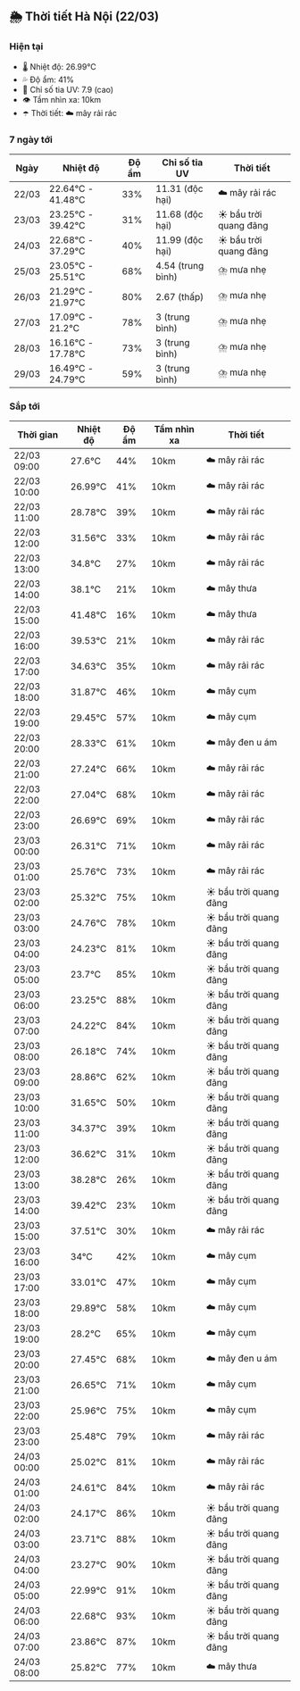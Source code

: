 ## 🌦️ Thời tiết Hà Nội (22/03)

### Hiện tại

- 🌡️ Nhiệt độ: 26.99℃
- 💦 Độ ẩm: 41%
- 🌟 Chỉ số tia UV: 7.9 (cao)
- 👁️ Tầm nhìn xa: 10km
- ☂️ Thời tiết: ☁️ mây rải rác

### 7 ngày tới

| Ngày | Nhiệt độ | Độ ẩm | Chỉ số tia UV | Thời tiết |
| --- | --- | --- | --- | --- |
| 22/03 | 22.64℃ - 41.48℃ | 33% | 11.31 (độc hại) | ☁️ mây rải rác |
| 23/03 | 23.25℃ - 39.42℃ | 31% | 11.68 (độc hại) | ☀️ bầu trời quang đãng |
| 24/03 | 22.68℃ - 37.29℃ | 40% | 11.99 (độc hại) | ☀️ bầu trời quang đãng |
| 25/03 | 23.05℃ - 25.51℃ | 68% | 4.54 (trung bình) | ⛈️ mưa nhẹ |
| 26/03 | 21.29℃ - 21.97℃ | 80% | 2.67 (thấp) | ⛈️ mưa nhẹ |
| 27/03 | 17.09℃ - 21.2℃ | 78% | 3 (trung bình) | ⛈️ mưa nhẹ |
| 28/03 | 16.16℃ - 17.78℃ | 73% | 3 (trung bình) | ⛈️ mưa nhẹ |
| 29/03 | 16.49℃ - 24.79℃ | 59% | 3 (trung bình) | ⛈️ mưa nhẹ |

### Sắp tới

| Thời gian | Nhiệt độ | Độ ẩm | Tầm nhìn xa | Thời tiết |
| --- | --- | --- | --- | --- |
| 22/03 09:00 | 27.6℃ | 44% | 10km | ☁️ mây rải rác |
| 22/03 10:00 | 26.99℃ | 41% | 10km | ☁️ mây rải rác |
| 22/03 11:00 | 28.78℃ | 39% | 10km | ☁️ mây rải rác |
| 22/03 12:00 | 31.56℃ | 33% | 10km | ☁️ mây rải rác |
| 22/03 13:00 | 34.8℃ | 27% | 10km | ☁️ mây rải rác |
| 22/03 14:00 | 38.1℃ | 21% | 10km | ☁️ mây thưa |
| 22/03 15:00 | 41.48℃ | 16% | 10km | ☁️ mây thưa |
| 22/03 16:00 | 39.53℃ | 21% | 10km | ☁️ mây rải rác |
| 22/03 17:00 | 34.63℃ | 35% | 10km | ☁️ mây rải rác |
| 22/03 18:00 | 31.87℃ | 46% | 10km | ☁️ mây cụm |
| 22/03 19:00 | 29.45℃ | 57% | 10km | ☁️ mây cụm |
| 22/03 20:00 | 28.33℃ | 61% | 10km | ☁️ mây đen u ám |
| 22/03 21:00 | 27.24℃ | 66% | 10km | ☁️ mây rải rác |
| 22/03 22:00 | 27.04℃ | 68% | 10km | ☁️ mây rải rác |
| 22/03 23:00 | 26.69℃ | 69% | 10km | ☁️ mây rải rác |
| 23/03 00:00 | 26.31℃ | 71% | 10km | ☁️ mây rải rác |
| 23/03 01:00 | 25.76℃ | 73% | 10km | ☁️ mây rải rác |
| 23/03 02:00 | 25.32℃ | 75% | 10km | ☀️ bầu trời quang đãng |
| 23/03 03:00 | 24.76℃ | 78% | 10km | ☀️ bầu trời quang đãng |
| 23/03 04:00 | 24.23℃ | 81% | 10km | ☀️ bầu trời quang đãng |
| 23/03 05:00 | 23.7℃ | 85% | 10km | ☀️ bầu trời quang đãng |
| 23/03 06:00 | 23.25℃ | 88% | 10km | ☀️ bầu trời quang đãng |
| 23/03 07:00 | 24.22℃ | 84% | 10km | ☀️ bầu trời quang đãng |
| 23/03 08:00 | 26.18℃ | 74% | 10km | ☀️ bầu trời quang đãng |
| 23/03 09:00 | 28.86℃ | 62% | 10km | ☀️ bầu trời quang đãng |
| 23/03 10:00 | 31.65℃ | 50% | 10km | ☀️ bầu trời quang đãng |
| 23/03 11:00 | 34.37℃ | 39% | 10km | ☀️ bầu trời quang đãng |
| 23/03 12:00 | 36.62℃ | 31% | 10km | ☀️ bầu trời quang đãng |
| 23/03 13:00 | 38.28℃ | 26% | 10km | ☀️ bầu trời quang đãng |
| 23/03 14:00 | 39.42℃ | 23% | 10km | ☀️ bầu trời quang đãng |
| 23/03 15:00 | 37.51℃ | 30% | 10km | ☁️ mây rải rác |
| 23/03 16:00 | 34℃ | 42% | 10km | ☁️ mây cụm |
| 23/03 17:00 | 33.01℃ | 47% | 10km | ☁️ mây cụm |
| 23/03 18:00 | 29.89℃ | 58% | 10km | ☁️ mây cụm |
| 23/03 19:00 | 28.2℃ | 65% | 10km | ☁️ mây cụm |
| 23/03 20:00 | 27.45℃ | 68% | 10km | ☁️ mây đen u ám |
| 23/03 21:00 | 26.65℃ | 71% | 10km | ☁️ mây cụm |
| 23/03 22:00 | 25.96℃ | 75% | 10km | ☁️ mây cụm |
| 23/03 23:00 | 25.48℃ | 79% | 10km | ☁️ mây rải rác |
| 24/03 00:00 | 25.02℃ | 81% | 10km | ☁️ mây rải rác |
| 24/03 01:00 | 24.61℃ | 84% | 10km | ☁️ mây rải rác |
| 24/03 02:00 | 24.17℃ | 86% | 10km | ☀️ bầu trời quang đãng |
| 24/03 03:00 | 23.71℃ | 88% | 10km | ☀️ bầu trời quang đãng |
| 24/03 04:00 | 23.27℃ | 90% | 10km | ☀️ bầu trời quang đãng |
| 24/03 05:00 | 22.99℃ | 91% | 10km | ☀️ bầu trời quang đãng |
| 24/03 06:00 | 22.68℃ | 93% | 10km | ☀️ bầu trời quang đãng |
| 24/03 07:00 | 23.86℃ | 87% | 10km | ☀️ bầu trời quang đãng |
| 24/03 08:00 | 25.82℃ | 77% | 10km | ☁️ mây thưa |
